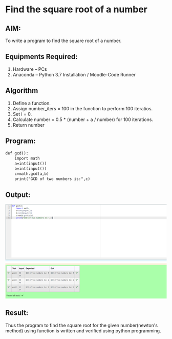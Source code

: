 # Find the square root of a number

## AIM:
To write a program to find the square root of a number.

## Equipments Required:
1. Hardware – PCs
2. Anaconda – Python 3.7 Installation / Moodle-Code Runner

## Algorithm
1. Define a function.
2. Assign number_iters = 100 in the function to perform 100 iteratios.
3. Set i = 0.
4. Calculate  number = 0.5 * (number + a / number) for 100 iterations.
5. Return number

## Program:
```
def gcd():
    import math
    a=int(input())
    b=int(input())
    c=math.gcd(a,b)
    print("GCD of two numbers is:",c)
```

## Output:
![Alt text](<Screenshot 2023-11-29 202106.png>)


## Result:
Thus the program to find the square root for the given number(newton's method) using function is written and verified using python programming.

